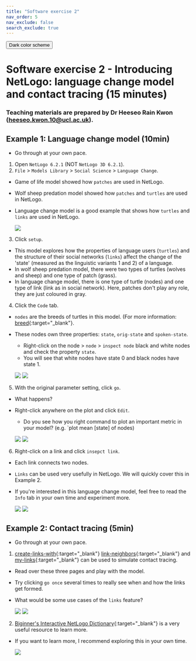 ```yaml
---
title: "Software exercise 2"
nav_order: 5
nav_exclude: false
search_exclude: true
---
```


<button class="btn js-toggle-dark-mode">Dark color scheme</button>

<script type="text/javascript" src="{{ "/assets/js/dark-mode-preview.js" | absolute_url }}"></script>

# Software exercise 2 - Introducing NetLogo: language change model and contact tracing (15 minutes)
### Teaching materials are prepared by Dr Heeseo Rain Kwon (heeseo.kwon.10@ucl.ac.uk).

## Example 1: Language change model (10min)
- Go through at your own pace.

1. Open `NetLogo 6.2.1` (NOT `NetLogo 3D 6.2.1`). 
2. `File` > `Models Library` > `Social Science` > `Language Change`.
- Game of life model showed how `patches` are used in NetLogo.
- Wolf sheep predation model showed how `patches` and `turtles` are used in NetLogo.
- Language change model is a good example that shows how `turtles` and `links` are used in NetLogo.

   ![](statics/language1.png)

3. Click `setup`.
- This model explores how the properties of language users (`turtles`) and the structure of their social networks (`links`) affect the change of the 'state' (measured as the linguistic variants 1 and 2) of a language.
- In wolf sheep predation model, there were two types of turtles (wolves and sheep) and one type of patch (grass).
- In language change model, there is one type of turtle (nodes) and one type of link (link as in social network). Here, patches don't play any role, they are just coloured in gray.

4. Click the `Code` tab.
- `nodes` are the breeds of turtles in this model. (For more information: [breed](https://ccl.northwestern.edu/netlogo/bind/primitive/breed.html){:target="_blank"}.
- These nodes own three properties: `state`, `orig-state` and `spoken-state`.
  - Right-click on the node > `node` > `inspect node` black and white nodes and check the property `state`. 
  - You will see that white nodes have state 0 and black nodes have state 1. 
  
   ![](statics/language2.png)
   ![](statics/language3.png)

5. With the original parameter setting, click `go`.
- What happens?
- Right-click anywhere on the plot and click `Edit`.
  - Do you see how you right command to plot an important metric in your model? (e.g. `plot mean [state] of nodes)

   ![](statics/language4.png)
   ![](statics/language5.png)

6. Right-click on a link and click `insepct link`.
- Each link connects two nodes.
- `Links` can be used very usefully in NetLogo. We will quickly cover this in Example 2.
- If you're interested in this language change model, feel free to read the `Info` tab in your own time and experiment more.

   ![](statics/language6.png)
   ![](statics/language7.png)
   
## Example 2: Contact tracing (5min)
- Go through at your own pace.

1. [create-links-with](https://ccl.northwestern.edu/netlogo/bind/primitive/create-links-with.html){:target="_blank"} [link-neighbors](https://ccl.northwestern.edu/netlogo/bind/primitive/link-neighbors.html){:target="_blank"} and [my-links](http://ccl.northwestern.edu/netlogo/docs/dict/my-links.html){:target="_blank"} can be used to simulate contact tracing.
- Read over these three pages and play with the model. 
- Try clicking `go once` several times to really see when and how the links get formed.
- What would be some use cases of the `links` feature?

   ![](statics/contact1.png)
   ![](statics/contact2.png)

2. [Biginner's Interactive NetLogo Dictionary](https://ccl.northwestern.edu/netlogo/bind/){:target="_blank"} is a very useful resource to learn more. 
- If you want to learn more, I recommend exploring this in your own time.

   ![](statics/contact3.png)

